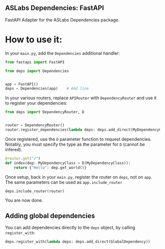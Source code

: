 ## ASLabs Dependencies: FastAPI

FastAPI Adapter for the ASLabs Dependencies package.

# How to use it:

In your `main.py`, add the `Dependencies` additional handler:

```py
from fastapi import FastAPI

from deps import Dependencies


app = FastAPI()
deps = Dependencies(app)    # Add line
```

In your various routers, replace `APIRouter` with `DependencyRouter` and use it to register your dependencies:

```py
from deps import DependencyRouter, D


router = DependencyRouter()
router.register_dependencies(lambda deps: deps.add_direct(MyDependencyClass))      # Register your dependencies here
```

Once registered, use the `D` parameter function to request dependencies. Notably, you must specify the type as the parameter for `D` (cannot be infered).

```py
@router.get("/")
def index(dep: MyDependencyClass = D(MyDependencyClass)):
    return {"Hello": dep.get_world()}
```

Once setup, back in your `main.py`, register the router on `deps`, not on `app`. The same parameters can be used as `app.include_router`

```py
deps.include_router(router)
```

You are now done.

## Adding global dependencies

You can add dependencies directly to the `deps` object, by calling `register_with`:

```py
deps.register_with(lambda deps: deps.add_direct(GlobalDependency))
```
